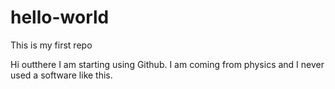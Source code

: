 # hello-world
This is my first repo

Hi outthere I am starting using Github.
I am coming from physics and I never used a software like this.
